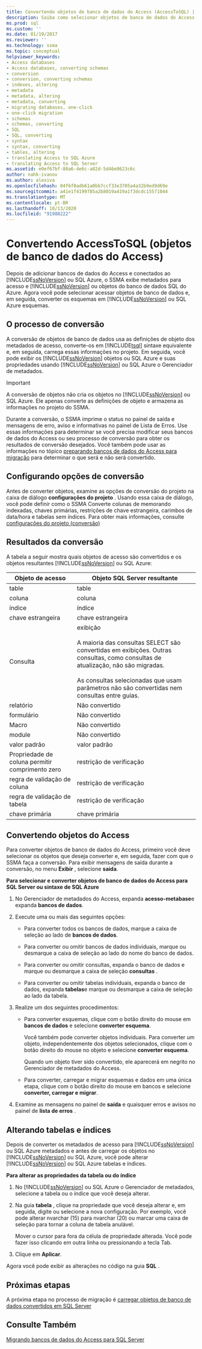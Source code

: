 ```yaml
---
title: Convertendo objetos de banco de dados do Access (AccessToSQL) | Microsoft Docs
description: Saiba como selecionar objetos de banco de dados do Access depois de se conectar a SQL Server/banco de dados SQL do Azure e, em seguida, converter os esquemas em esquemas de banco de dados SQL Server/SQL.
ms.prod: sql
ms.custom: ''
ms.date: 01/19/2017
ms.reviewer: ''
ms.technology: ssma
ms.topic: conceptual
helpviewer_keywords:
- Access databases
- Access databases, converting schemas
- conversion
- conversion, converting schemas
- indexes, altering
- metadata
- metadata, altering
- metadata, converting
- migrating databases, one-click
- one-click migration
- schemas
- schemas, converting
- SQL
- SQL, converting
- syntax
- syntax, converting
- tables, altering
- translating Access to SQL Azure
- translating Access to SQL Server
ms.assetid: e0ef67bf-80a6-4e6c-a82d-5d46e0623c6c
author: nahk-ivanov
ms.author: alexiva
ms.openlocfilehash: 04f6f0adb61a0bb7ccf33e3705a4a32b9ed9d69e
ms.sourcegitcommit: a41e1f4199785a2b8019a419a1f3dcdc15571044
ms.translationtype: MT
ms.contentlocale: pt-BR
ms.lasthandoff: 10/13/2020
ms.locfileid: "91988222"
---
```

# <a name="converting-access-database-objects-accesstosql"></a>Convertendo AccessToSQL (objetos de banco de dados do Access)
Depois de adicionar bancos de dados do Access e conectados ao [!INCLUDE[ssNoVersion](../../includes/ssnoversion-md.md)] ou SQL Azure, o SSMA exibe metadados para acesso e [!INCLUDE[ssNoVersion](../../includes/ssnoversion-md.md)] ou objetos do banco de dados SQL do Azure. Agora você pode selecionar acessar objetos de banco de dados e, em seguida, converter os esquemas em [!INCLUDE[ssNoVersion](../../includes/ssnoversion-md.md)] ou SQL Azure esquemas.  
  
## <a name="the-conversion-process"></a>O processo de conversão  
A conversão de objetos de banco de dados usa as definições de objeto dos metadados de acesso, converte-os em [!INCLUDE[tsql](../../includes/tsql-md.md)] sintaxe equivalente e, em seguida, carrega essas informações no projeto. Em seguida, você pode exibir os [!INCLUDE[ssNoVersion](../../includes/ssnoversion-md.md)] objetos ou SQL Azure e suas propriedades usando [!INCLUDE[ssNoVersion](../../includes/ssnoversion-md.md)] ou SQL Azure o Gerenciador de metadados.  
  
> [!IMPORTANT]  
> A conversão de objetos não cria os objetos no [!INCLUDE[ssNoVersion](../../includes/ssnoversion-md.md)] ou SQL Azure. Ele apenas converte as definições de objeto e armazena as informações no projeto do SSMA.  
  
Durante a conversão, o SSMA imprime o status no painel de saída e mensagens de erro, aviso e informativas no painel de Lista de Erros. Use essas informações para determinar se você precisa modificar seus bancos de dados do Access ou seu processo de conversão para obter os resultados de conversão desejados. Você também pode usar as informações no tópico [preparando bancos de dados do Access para migração](preparing-access-databases-for-migration-accesstosql.md) para determinar o que será e não será convertido.  
  
## <a name="setting-conversion-options"></a>Configurando opções de conversão  
Antes de converter objetos, examine as opções de conversão do projeto na caixa de diálogo **configurações do projeto** . Usando essa caixa de diálogo, você pode definir como o SSMA Converte colunas de memorando indexadas, chaves primárias, restrições de chave estrangeira, carimbos de data/hora e tabelas sem índices. Para obter mais informações, consulte [configurações do projeto (conversão)](./project-settings-conversion-accesstosql.md)  
  
## <a name="conversion-results"></a>Resultados da conversão  
A tabela a seguir mostra quais objetos de acesso são convertidos e os objetos resultantes [!INCLUDE[ssNoVersion](../../includes/ssnoversion-md.md)] ou SQL Azure:  
  
|Objeto de acesso|Objeto SQL Server resultante|  
|-----------------|-------------------------------|  
|table|table|  
|coluna|coluna|  
|índice|índice|  
|chave estrangeira|chave estrangeira|  
|Consulta|exibição<br /><br />A maioria das consultas SELECT são convertidas em exibições. Outras consultas, como consultas de atualização, não são migradas.<br /><br />As consultas selecionadas que usam parâmetros não são convertidas nem consultas entre guias.|  
|relatório|Não convertido|  
|formulário|Não convertido|  
|Macro |Não convertido|  
|module|Não convertido|  
|valor padrão|valor padrão|  
|Propriedade de coluna permitir comprimento zero|restrição de verificação|  
|regra de validação de coluna|restrição de verificação|  
|regra de validação de tabela|restrição de verificação|  
|chave primária|chave primária|  
  
## <a name="converting-access-objects"></a>Convertendo objetos do Access  
Para converter objetos de banco de dados do Access, primeiro você deve selecionar os objetos que deseja converter e, em seguida, fazer com que o SSMA faça a conversão. Para exibir mensagens de saída durante a conversão, no menu **Exibir** , selecione **saída**.  
  
**Para selecionar e converter objetos de banco de dados do Access para SQL Server ou sintaxe de SQL Azure**  
  
1.  No Gerenciador de metadados do Access, expanda **acesso-metabase**e expanda **bancos de dados**.  
  
2.  Execute uma ou mais das seguintes opções:  
  
    -   Para converter todos os bancos de dados, marque a caixa de seleção ao lado de **bancos de dados**.  
  
    -   Para converter ou omitir bancos de dados individuais, marque ou desmarque a caixa de seleção ao lado do nome do banco de dados.  
  
    -   Para converter ou omitir consultas, expanda o banco de dados e marque ou desmarque a caixa de seleção **consultas** .  
  
    -   Para converter ou omitir tabelas individuais, expanda o banco de dados, expanda **tabelas**e marque ou desmarque a caixa de seleção ao lado da tabela.  
  
3.  Realize um dos seguintes procedimentos:  
  
    -   Para converter esquemas, clique com o botão direito do mouse em **bancos de dados** e selecione **converter esquema**.  
  
        Você também pode converter objetos individuais. Para converter um objeto, independentemente dos objetos selecionados, clique com o botão direito do mouse no objeto e selecione **converter esquema**.  
  
        Quando um objeto tiver sido convertido, ele aparecerá em negrito no Gerenciador de metadados do Access.  
  
    -   Para converter, carregar e migrar esquemas e dados em uma única etapa, clique com o botão direito do mouse em bancos e selecione **converter, carregar e migrar**.  
  
4.  Examine as mensagens no painel de **saída** e quaisquer erros e avisos no painel de **lista de erros** .  
  
## <a name="altering-tables-and-indexes"></a>Alterando tabelas e índices  
Depois de converter os metadados de acesso para [!INCLUDE[ssNoVersion](../../includes/ssnoversion-md.md)] ou SQL Azure metadados e antes de carregar os objetos no [!INCLUDE[ssNoVersion](../../includes/ssnoversion-md.md)] ou SQL Azure, você pode alterar [!INCLUDE[ssNoVersion](../../includes/ssnoversion-md.md)] ou SQL Azure tabelas e índices.  
  
**Para alterar as propriedades da tabela ou do índice**  
  
1.  No [!INCLUDE[ssNoVersion](../../includes/ssnoversion-md.md)] ou SQL Azure o Gerenciador de metadados, selecione a tabela ou o índice que você deseja alterar.  
  
2.  Na guia **tabela** , clique na propriedade que você deseja alterar e, em seguida, digite ou selecione a nova configuração. Por exemplo, você pode alterar nvarchar (15) para nvarchar (20) ou marcar uma caixa de seleção para tornar a coluna de tabela anulável.  
  
    Mover o cursor para fora da célula de propriedade alterada. Você pode fazer isso clicando em outra linha ou pressionando a tecla Tab.  
  
3.  Clique em **Aplicar**.  
  
Agora você pode exibir as alterações no código na guia **SQL** .  
  
## <a name="next-steps"></a>Próximas etapas  
A próxima etapa no processo de migração é [carregar objetos de banco de dados convertidos em SQL Server](loading-converted-database-objects-into-sql-server-accesstosql.md)  
  
## <a name="see-also"></a>Consulte Também  
[Migrando bancos de dados do Access para SQL Server](migrating-access-databases-to-sql-server-azure-sql-db-accesstosql.md)  
